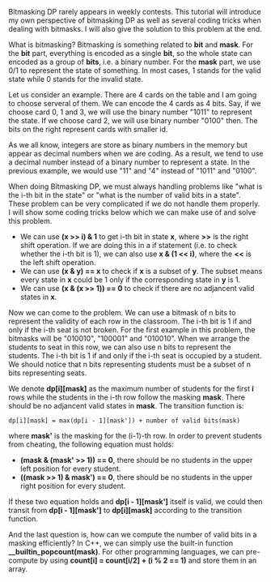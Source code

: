Bitmasking DP rarely appears in weekly contests. This tutorial will introduce my own perspective of bitmasking DP as well as several coding tricks when dealing with bitmasks. I will also give the solution to this problem at the end.

What is bitmasking? Bitmasking is something related to **bit** and **mask**. For the **bit** part, everything is encoded as a single **bit**, so the whole state can encoded as a group of **bits**, i.e. a binary number. For the **mask** part, we use 0/1 to represent the state of something. In most cases, 1 stands for the valid state while 0 stands for the invalid state.

Let us consider an example. There are 4 cards on the table and I am going to choose serveral of them. We can encode the 4 cards as 4 bits. Say, if we choose card 0, 1 and 3, we will use the binary number "1011" to represent the state. If we choose card 2, we will use binary number "0100" then. The bits on the right represent cards with smaller id.

As we all know, integers are store as binary numbers in the memory but appear as decimal numbers when we are coding. As a result, we tend to use a decimal number instead of a binary number to represent a state. In the previous example, we would use "11" and "4" instead of "1011" and "0100".

When doing Bitmasking DP, we must always handling problems like "what is the i-th bit in the state" or "what is the number of valid bits in a state". These problem can be very complicated if we do not handle them properly. I will show some coding tricks below which we can make use of and solve this problem.

- We can use **(x >> i) & 1** to get i-th bit in state **x**, where **>>** is the right shift operation. If we are doing this in a if statement (i.e. to check whether the i-th bit is 1), we can also use **x & (1 << i)**, where the **<<** is the left shift operation.
- We can use **(x & y) == x** to check if **x** is a subset of **y**. The subset means every state in **x** could be 1 only if the corresponding state in **y** is 1.
- We can use **(x & (x >> 1)) == 0** to check if there are no adjancent valid states in **x**.

Now we can come to the problem. We can use a bitmask of n bits to represent the validity of each row in the classroom. The i-th bit is 1 if and only if the i-th seat is not broken. For the first example in this problem, the bitmasks will be "010010", "100001" and "010010". When we arrange the students to seat in this row, we can also use n bits to represent the students. The i-th bit is 1 if and only if the i-th seat is occupied by a student. We should notice that n bits representing students must be a subset of n bits representing seats.

We denote **dp[i][mask]** as the maximum number of students for the first **i** rows while the students in the i-th row follow the masking **mask**. There should be no adjancent valid states in **mask**. The transition function is:

```
dp[i][mask] = max(dp[i - 1][mask']) + number of valid bits(mask)
```

where **mask'** is the masking for the (i-1)-th row. In order to prevent students from cheating, the following equation must holds:

- **(mask & (mask' >> 1)) == 0**, there should be no students in the upper left position for every student.
- **((mask >> 1) & mask') == 0**, there should be no students in the upper right position for every student.

If these two equation holds and **dp[i - 1][mask']** itself is valid, we could then transit from **dp[i - 1][mask']** to **dp[i][mask]** according to the transition function.

And the last question is, how can we compute the number of valid bits in a masking efficiently? In C++, we can simply use the built-in function **__builtin_popcount(mask)**. For other programming languages, we can pre-compute by using **count[i] = count[i/2] + (i % 2 == 1)** and store them in an array.